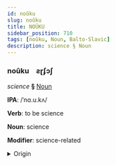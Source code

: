 ```yaml
---
id: noûku
slug: noûku
title: NOÛKU
sidebar_position: 710
tags: [noûku, Noun, Balto-Slavic]
description: science § Noun
---
```


### noûku&emsp;<span kind="abugida">ƨɽʄɔʃ</span>

*science* **§** [Noun](../../tags/Noun)

**IPA**: /ˈnɑ.u.kʌ/

**Verb**: to be science

**Noun**: science

**Modifier**: science-related

<details>
    <summary>Origin</summary>
    Ukrainian нау́ка naúka [nɐˈukɐ]<br/>
    <em>Balto-Slavic Language Family</em>
</details>